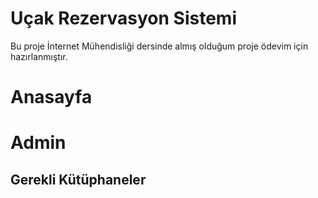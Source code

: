# Uçak Rezervasyon Sistemi
Bu proje İnternet Mühendisliği dersinde almış olduğum proje ödevim için hazırlanmıştır. 

# Anasayfa


# Admin

## Gerekli Kütüphaneler
